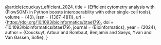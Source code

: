 @article{couckuyt_efficient_2024,
	title = {Efficient cytometry analysis with {FlowSOM} in Python boosts interoperability with other single-cell tools},
	volume = {40},
	issn = {1367-4811},
	url = {https://doi.org/10.1093/bioinformatics/btae179},
	doi = {10.1093/bioinformatics/btae179},
	journal = {Bioinformatics},
	year = {2024},
	author = {Couckuyt, Artuur and Rombaut, Benjamin and Saeys, Yvan and Van Gassen, Sofie},
}
